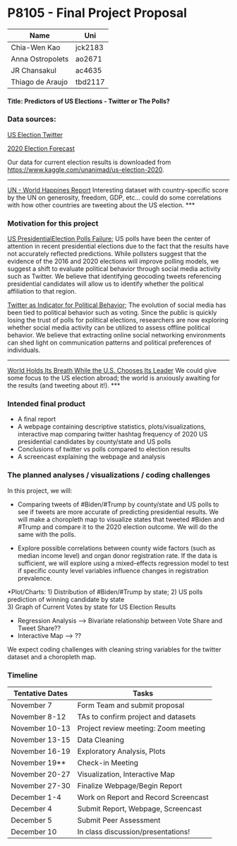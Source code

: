 P8105 - Final Project Proposal
================

| Name             | Uni     |
| ---------------- | ------- |
| Chia-Wen Kao     | jck2183 |
| Anna Ostropolets | ao2671  |
| JR Chansakul     | ac4635  |
| Thiago de Araujo | tbd2117 |

#### Title: Predictors of US Elections - Twitter or The Polls?

### Data sources:

[US Election
Twitter](https://www.kaggle.com/manchunhui/us-election-2020-tweets)

[2020 Election
Forecast](https://github.com/fivethirtyeight/data/tree/master/election-forecasts-2020)

Our data for current election results is downloaded from
<https://www.kaggle.com/unanimad/us-election-2020>.

-----

[UN - World Happines
Report](https://www.kaggle.com/unsdsn/world-happiness?select=2019.csv)
Interesting dataset with country-specific score by the UN on generosity,
freedom, GDP, etc… could do some correlations with how other countries
are tweeting about the US election. \*\*\*

### Motivation for this project

[US PresidentialElection Polls
Failure](https://news.northeastern.edu/2020/11/04/the-polls-were-still-way-off-in-the-2020-election-even-after-accounting-for-2016s-errors/);
US polls have been the center of attention in recent presidential
elections due to the fact that the results have not accurately reflected
predictions. While pollsters suggest that the evidence of the 2016 and
2020 elections will improve polling models, we suggest a shift to
evaluate political behavior through social media activity such as
Twitter. We believe that identifying geocoding tweets referencing
presidential candidates will allow us to identify whether the political
affiliation to that region.

[Twitter as Indicator for Political
Behavior](https://journals.plos.org/plosone/article?id=10.1371/journal.pone.0079449);
The evolution of social media has been tied to political behavior such
as voting. Since the public is quickly losing the trust of polls for
political elections, researchers are now exploring whether social media
activity can be utilized to assess offline political behavior. We
believe that extracting online social networking environments can shed
light on communication patterns and political preferences of
individuals.

-----

[World Holds Its Breath While the U.S. Chooses Its
Leader](https://www.nytimes.com/2020/10/31/world/middleeast/world-us-election-response.html)
We could give some focus to the US election abroad; the world is
anxiously awaiting for the results (and tweeting about it\!). \*\*\*

### Intended final product

  - A final report
  - A webpage containing descriptive statistics, plots/visualizations,
    interactive map comparing twitter hashtag frequency of 2020 US
    presidential candidates by county/state and US polls
  - Conclusions of twitter vs polls compared to election results
  - A screencast explaining the webpage and analysis

### The planned analyses / visualizations / coding challenges

In this project, we will:

  - Comparing tweets of \#Biden/\#Trump by county/state and US polls to
    see if tweets are more accurate of predicting presidential results.
    We will make a choropleth map to visualize states that tweeted
    \#Biden and \#Trump and compare it to the 2020 election outcome. We
    will do the same with the polls.

  - Explore possible correlations between county wide factors (such as
    median income level) and organ donor registration rate. If the data
    is sufficient, we will explore using a mixed-effects regression
    model to test if specific county level variables influence changes
    in registration prevalence.

\*Plot/Charts: 1) Distribution of \#Biden/\#Trump by state; 2) US polls
prediction of winning candidate by state  
3\) Graph of Current Votes by state for US Election Results

  - Regression Analysis –\> Bivariate relationship between Vote Share
    and Tweet Share??
  - Interactive Map –\> ??

We expect coding challenges with cleaning string variables for the
twitter dataset and a choropleth map.

### Timeline

| Tentative Dates | Tasks                                |
| --------------- | ------------------------------------ |
| November 7      | Form Team and submit proposal        |
| November 8-12   | TAs to confirm project and datasets  |
| November 10-13  | Project review meeting: Zoom meeting |
| November 13-15  | Data Cleaning                        |
| November 16-19  | Exploratory Analysis, Plots          |
| November 19\*\* | Check-in Meeting                     |
| November 20-27  | Visualization, Interactive Map       |
| November 27-30  | Finalize Webpage/Begin Report        |
| December 1-4    | Work on Report and Record Screencast |
| December 4      | Submit Report, Webpage, Screencast   |
| December 5      | Submit Peer Assessment               |
| December 10     | In class discussion/presentations\!  |

